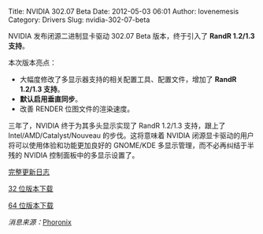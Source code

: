 Title: NVIDIA 302.07 Beta
Date: 2012-05-03 06:01
Author: lovenemesis
Category: Drivers
Slug: nvidia-302-07-beta

NVIDIA 发布闭源二进制显卡驱动 302.07 Beta 版本，终于引入了 **RandR
1.2/1.3 支持**。

本次版本亮点：

-   大幅度修改了多显示器支持的相关配置工具、配置文件，增加了 **RandR
    1.2/1.3 支持**。
-   **默认启用垂直同步**。
-   改善 RENDER 位图文件的渲染速度。

三年了，NVIDIA 终于为其多头显示实现了 RandR 1.2/1.3 支持，跟上了
Intel/AMD/Catalyst/Nouveau 的步伐。这将意味着 NVIDIA
闭源显卡驱动的用户将可以使用体验和功能更加良好的 GNOME/KDE
多显示管理，而不必再纠结于半残的 NVIDIA 控制面板中的多显示设置了。

[完整更新日志](http://phoronix.com/forums/showthread.php?70721-302-07-%28beta%29-for-Linux-x86-x86_64-released)

[32
位版本下载](http://www.nvidia.com/object/linux-display-ia32-302.07-driver.html)

[64
位版本下载](http://www.nvidia.com/object/linux-display-amd64-302.07-driver.html)

*消息来源：*[Phoronix](http://www.phoronix.com/scan.php?page=news_item&px=MTA5NTY)
